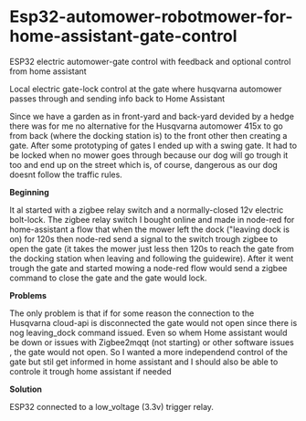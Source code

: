 # Esp32-automower-robotmower-for-home-assistant-gate-control
ESP32 electric automower-gate control with feedback and optional control from home assistant

Local electric gate-lock control at the gate where husqvarna automower passes through and sending info back to Home Assistant

Since we have a garden as in front-yard and back-yard devided by a hedge there was for me no alternative for the Husqvarna automower 415x to go from back (where the docking station is) to the front other then creating a gate. After some prototyping of gates I ended up with a swing gate. It had to be locked when no mower goes through because our dog will go trough it too and end up on the street which is, of course, dangerous as our dog doesnt follow the traffic rules.


**Beginning**

It al started with a zigbee relay switch and a normally-closed 12v electric bolt-lock. The zigbee relay switch I bought online and made in node-red for home-assistant a flow that when the mower left the dock ("leaving dock is on) for 120s then node-red send a signal to the switch trough zigbee to open the gate (it takes the mower just less then 120s to reach the gate from the docking station when leaving and following the guidewire). After it went trough the gate and started mowing a node-red flow would send a zigbee command to close the gate and the gate would lock.


**Problems**

The only problem is that if for some reason the connection to the Husqvarna cloud-api is disconnected the gate would not open since there is nog leaving_dock command issued. Even so whem Home assistant would be down or issues with Zigbee2mqqt (not starting) or other software issues , the gate would not open. So I wanted a more independend control of the gate but stil get informed in home assistant and I should also be able to controle it trough home assistant if needed


**Solution**

ESP32 connected to a low_voltage (3.3v) trigger relay.
